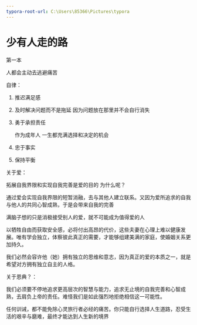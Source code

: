 ```yaml
---
typora-root-url: C:\Users\85366\Pictures\typora
---
```


# 少有人走的路

第一本

人都会主动去逃避痛苦

自律：

1. 推迟满足感

2. 及时解决问题而不是拖延 因为问题放在那里并不会自行消失

3. 勇于承担责任

   作为成年人 一生都充满选择和决定的机会

4. 忠于事实

5. 保持平衡

关于爱：

拓展自我界限和实现自我完善是爱的目的 为什么呢？

通过爱会实现自我界限的短暂消融，去与其他人建立联系。又因为爱所追求的自我与他人的共同心智成熟，于是会带来自我的完善

满脑子想的只是消极接受别人的爱，就不可能成为值得爱的人

以牺牲自由而获取安全感，必将付出高昂的代价，这些夫妻在心理上难以健康发展。唯有学会独立，体察彼此真正的需要，才能够组建美满的家庭，使婚姻关系更加持久。

我们必然会容许他（她）拥有独立的思维和意志，因为真正的爱的本质之一，就是希望对方拥有独立自主的人格。



关于恩典？：

我们必须要不停地追求更高层次的智慧与能力，追求无止境的自我完善和心智成熟，去肩负上帝的责任。难怪我们是如此强烈地拒绝相信这一可能性。

任何训诫，都不能免除心灵旅行者必经的痛苦。你只能自行选择人生道路，忍受生活的艰辛与磨难，最终才能达到人生新的境界